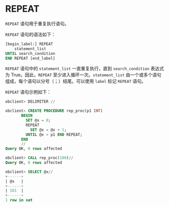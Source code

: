 REPEAT 
===========================

`REPEAT` 语句用于重复执行语句。

`REPEAT` 语句的语法如下：

```sql
[begin_label:] REPEAT
    statement_list
UNTIL search_condition
END REPEAT [end_label]
```



`REPEAT` 语句中的 `statement_list` 一直重复执行，直到 `search_condition` 表达式为 True。因此，`REPEAT` 至少进入循环一次。`statement_list` 由一个或多个语句组成，每个语句以分号（；）结尾。可以使用 `label` 标记 `REPEAT` 语句。

`REPEAT` 语句示例如下：

```sql
obclient> DELIMITER //

obclient> CREATE PROCEDURE rep_proc(p1 INT)
       BEGIN
         SET @x = 0;
         REPEAT
           SET @x = @x + 1;
         UNTIL @x > p1 END REPEAT;
       END
       //
Query OK, 0 rows affected 

obclient> CALL rep_proc(100)//
Query OK, 0 rows affected 

obclient> SELECT @x//
+------+
| @x   |
+------+
| 101  |
+------+
1 row in set
```



